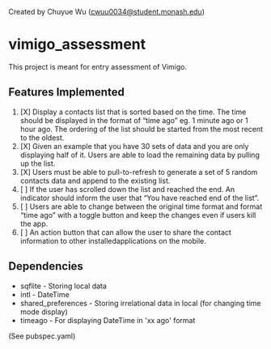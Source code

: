 Created by Chuyue Wu (cwuu0034@student.monash.edu)

# vimigo_assessment

This project is meant for entry assessment of Vimigo.

## Features Implemented
1. [X] Display a contacts list that is sorted based on the time. The time should be displayed in the format of “time ago” eg. 1 minute ago or 1 hour ago. The ordering of the list should be started from the most recent to the oldest.
2. [X] Given an example that you have 30 sets of data and you are only displaying half of it. Users are able to load the remaining data by pulling up the list.
3. [X] Users must be able to pull-to-refresh to generate a set of 5 random contacts data and append to the existing list.
4. [ ] If the user has scrolled down the list and reached the end. An indicator should inform the user that “You have reached end of the list”.
5. [ ] Users are able to change between the original time format and format “time ago” with a toggle button and keep the changes even if users kill the app.
6. [ ] An action button that can allow the user to share the contact information to other installedapplications on the mobile.

## Dependencies
- sqflite - Storing local data
- intl - DateTime
- shared_preferences - Storing irrelational data in local (for changing time mode display)
- timeago - For displaying DateTime in 'xx ago' format

(See pubspec.yaml)
